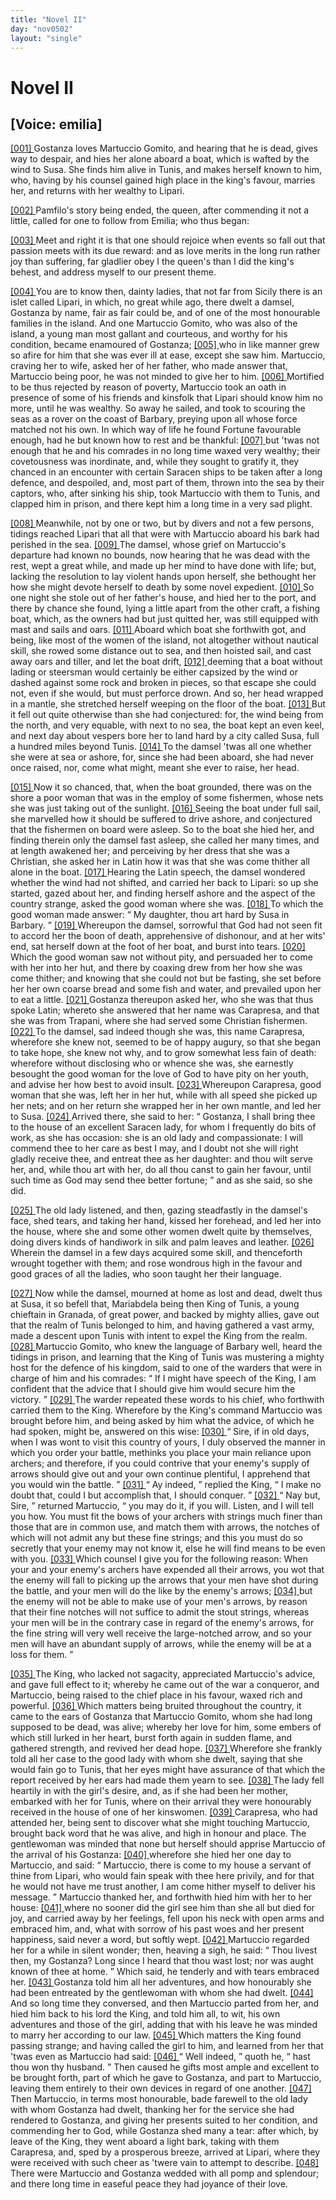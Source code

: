 ```yaml
---
title: "Novel II"
day: "nov0502"
layout: "single"
---
```

<div id="nov0502" type="novella" who="emilia">
 <h1>
  Novel II
 </h1>
 <p>
  <h2>
   [Voice: emilia]
  </h2>
 </p>
 <argument>
  <p>
   <a href="{{ site.baseurl }}itDecameron/nov0502#p05020001">
    [001]
   </a>
   Gostanza loves Martuccio Gomito, and hearing that he is
 dead, gives way to despair, and hies her alone aboard
 a boat, which is wafted by the wind to Susa. She
 finds him alive in Tunis, and makes herself known to
 him, who, having by his counsel gained high place in
 the king's favour, marries her, and returns with her
 wealthy to Lipari.
  </p>
 </argument>
 <div3 type="commentary" who="author">
  <p>
   <a href="{{ site.baseurl }}itDecameron/nov0502#p05020002">
    [002]
   </a>
   Pamfilo's
   story being ended, the
      queen, after commending it not a little, called for one to follow from Emilia; who thus
      began:
  </p>
 </div3>
 <div3 type="commentary" who="emilia">
  <p>
   <a href="{{ site.baseurl }}itDecameron/nov0502#p05020003">
    [003]
   </a>
   Meet and right it is that one should rejoice when events so fall
 out that passion meets with its due reward: and as love merits in
 the long run rather joy than suffering, far gladlier obey I the queen's
 than I did the king's behest, and address myself to our present theme.
  </p>
 </div3>
 <p>
  <a href="{{ site.baseurl }}itDecameron/nov0502#p05020004">
   [004]
  </a>
  You are to know then, dainty ladies, that not far from Sicily there is
 an islet called Lipari, in which, no great while ago, there dwelt a
 damsel, Gostanza by name, fair as fair could be, and of one of the
 most honourable families in the island. And one Martuccio Gomito,
 who was also of the island, a young man most gallant and courteous,
 and worthy for his condition, became enamoured of Gostanza;
  <a href="{{ site.baseurl }}itDecameron/nov0502#p05020005">
   [005]
  </a>
  who in like manner grew so afire for him that she was ever ill at ease,
 except she saw him. Martuccio, craving her to wife, asked her of
 her father, who made answer that, Martuccio being poor, he was not
 minded to give her to him.
  <a href="{{ site.baseurl }}itDecameron/nov0502#p05020006">
   [006]
  </a>
  Mortified to be thus rejected by reason
 of poverty, Martuccio took an oath in presence of some of his friends
 and kinsfolk that Lipari should know him no more, until he was
 wealthy. So away he sailed, and took to scouring the seas as a rover
 on the coast of Barbary, preying upon all whose force matched not
  his
 own. In which way of life he found Fortune favourable enough,
 had he but known how to rest and be thankful:
  <a href="{{ site.baseurl }}itDecameron/nov0502#p05020007">
   [007]
  </a>
  but 'twas not
 enough that he and his comrades in no long time waxed very
 wealthy; their covetousness was inordinate, and, while they sought
 to gratify it, they chanced in an encounter with certain Saracen ships
 to be taken after a long defence, and despoiled, and, most part of
 them, thrown into the sea by their captors, who, after sinking his
 ship, took Martuccio with them to Tunis, and clapped him in prison,
 and there kept him a long time in a very sad plight.
 </p>
 <p>
  <a href="{{ site.baseurl }}itDecameron/nov0502#p05020008">
   [008]
  </a>
  Meanwhile, not by one or two, but by divers and not a few
 persons, tidings reached Lipari that all that were with Martuccio
 aboard his bark had perished in the sea.
  <a href="{{ site.baseurl }}itDecameron/nov0502#p05020009">
   [009]
  </a>
  The damsel, whose grief on
 Martuccio's departure had known no bounds, now hearing that he was
 dead with the rest, wept a great while, and made up her mind to
 have done with life; but, lacking the resolution to lay violent hands
 upon herself, she bethought her how she might devote herself to
 death by some novel expedient.
  <a href="{{ site.baseurl }}itDecameron/nov0502#p05020010">
   [010]
  </a>
  So one night she stole out of her
 father's house, and hied her to the port, and there by chance she
 found, lying a little apart from the other craft, a fishing boat, which,
 as the owners had but just quitted her, was still equipped with mast
 and sails and oars.
  <a href="{{ site.baseurl }}itDecameron/nov0502#p05020011">
   [011]
  </a>
  Aboard which boat she forthwith got, and being,
 like most of the women of the island, not altogether without nautical
 skill, she rowed some distance out to sea, and then hoisted sail, and
 cast away oars and tiller, and let the boat drift,
  <a href="{{ site.baseurl }}itDecameron/nov0502#p05020012">
   [012]
  </a>
  deeming that a boat
 without lading or steersman would certainly be either capsized by
 the wind or dashed against some rock and broken in pieces, so that
 escape she could not, even if she would, but must perforce drown.
 And so, her head wrapped in a mantle, she stretched herself weeping
 on the floor of the boat.
  <a href="{{ site.baseurl }}itDecameron/nov0502#p05020013">
   [013]
  </a>
  But it fell out quite otherwise than she
 had conjectured: for, the wind being from the north, and very
 equable, with next to no sea, the boat kept an even keel, and next
 day about vespers bore her to land hard by a city called Susa, full a
 hundred miles beyond Tunis.
  <a href="{{ site.baseurl }}itDecameron/nov0502#p05020014">
   [014]
  </a>
  To the damsel 'twas all one whether
 she were at sea or ashore, for, since she had been aboard, she had
 never once raised, nor, come what might, meant she ever to raise,
 her head.
 </p>
 <p>
  <a href="{{ site.baseurl }}itDecameron/nov0502#p05020015">
   [015]
  </a>
  Now it so chanced, that, when the boat grounded, there was on
 the shore a poor woman that was in the employ of some fishermen,
  whose
 nets she was just taking out of the sunlight.
  <a href="{{ site.baseurl }}itDecameron/nov0502#p05020016">
   [016]
  </a>
  Seeing the
 boat under full sail, she marvelled how it should be suffered to drive
 ashore, and conjectured that the fishermen on board were asleep. So
 to the boat she hied her, and finding therein only the damsel fast
 asleep, she called her many times, and at length awakened her; and
 perceiving by her dress that she was a Christian, she asked her in
 Latin how it was that she was come thither all alone in the boat.
  <a href="{{ site.baseurl }}itDecameron/nov0502#p05020017">
   [017]
  </a>
  Hearing the Latin speech, the damsel wondered whether the wind
 had not shifted, and carried her back to Lipari: so up she started,
 gazed about her, and finding herself ashore and the aspect of the
 country strange, asked the good woman where she was.
  <a href="{{ site.baseurl }}itDecameron/nov0502#p05020018">
   [018]
  </a>
  To which
 the good woman made answer:
  <q direct="unspecified">
   My daughter, thou art hard by
 Susa in Barbary.
  </q>
  <a href="{{ site.baseurl }}itDecameron/nov0502#p05020019">
   [019]
  </a>
  Whereupon the damsel, sorrowful that God had
 not seen fit to accord her the boon of death, apprehensive of dishonour,
 and at her wits' end, sat herself down at the foot of her
 boat, and burst into tears.
  <a href="{{ site.baseurl }}itDecameron/nov0502#p05020020">
   [020]
  </a>
  Which the good woman saw not without
 pity, and persuaded her to come with her into her hut, and there by
 coaxing drew from her how she was come thither; and knowing
 that she could not but be fasting, she set before her her own coarse
 bread and some fish and water, and prevailed upon her to eat a little.
  <a href="{{ site.baseurl }}itDecameron/nov0502#p05020021">
   [021]
  </a>
  Gostanza thereupon asked her, who she was that thus spoke Latin;
 whereto she answered that her name was Carapresa, and that she
 was from Trapani, where she had served some Christian fishermen.
  <a href="{{ site.baseurl }}itDecameron/nov0502#p05020022">
   [022]
  </a>
  To the damsel, sad indeed though she was, this name Carapresa,
 wherefore she knew not, seemed to be of happy augury, so that she
 began to take hope, she knew not why, and to grow somewhat less
 fain of death: wherefore without disclosing who or whence she was,
 she earnestly besought the good woman for the love of God to have
 pity on her youth, and advise her how best to avoid insult.
  <a href="{{ site.baseurl }}itDecameron/nov0502#p05020023">
   [023]
  </a>
  Whereupon
 Carapresa, good woman that she was, left her in her hut, while
 with all speed she picked up her nets; and on her return she wrapped
 her in her own mantle, and led her to Susa.
  <a href="{{ site.baseurl }}itDecameron/nov0502#p05020024">
   [024]
  </a>
  Arrived there, she said
 to her:
  <q direct="unspecified">
   Gostanza, I shall bring thee to the house of an excellent
 Saracen lady, for whom I frequently do bits of work, as she has
 occasion: she is an old lady and compassionate: I will commend
 thee to her care as best I may, and I doubt not she will right gladly
 receive thee, and entreat thee as her daughter: and thou wilt serve
 her, and, while thou art with her, do all thou canst to gain her favour,
   until
 such time as God may send thee better fortune;
  </q>
  and as she
 said, so she did.
 </p>
 <p>
  <a href="{{ site.baseurl }}itDecameron/nov0502#p05020025">
   [025]
  </a>
  The old lady listened, and then, gazing steadfastly in the damsel's
 face, shed tears, and taking her hand, kissed her forehead, and led her
 into the house, where she and some other women dwelt quite by
 themselves, doing divers kinds of handiwork in silk and palm leaves
 and leather.
  <a href="{{ site.baseurl }}itDecameron/nov0502#p05020026">
   [026]
  </a>
  Wherein the damsel in a few days acquired some skill,
 and thenceforth wrought together with them; and rose wondrous
 high in the favour and good graces of all the ladies, who soon taught
 her their language.
 </p>
 <p>
  <a href="{{ site.baseurl }}itDecameron/nov0502#p05020027">
   [027]
  </a>
  Now while the damsel, mourned at home as lost and dead, dwelt
 thus at Susa, it so befell that, Mariabdela being then King of Tunis,
 a young chieftain in Granada, of great power, and backed by mighty
 allies, gave out that the realm of Tunis belonged to him, and having
 gathered a vast army, made a descent upon Tunis with intent to
      expel the King from the realm.
  <a href="{{ site.baseurl }}itDecameron/nov0502#p05020028">
   [028]
  </a>
  Martuccio Gomito, who knew the
 language of Barbary well, heard the tidings in prison, and learning
 that the King of Tunis was mustering a mighty host for the defence
 of his kingdom, said to one of the warders that were in charge of
 him and his comrades:
  <q direct="unspecified">
   If I might have speech of the King, I am
 confident that the advice that I should give him would secure him
 the victory.
  </q>
  <a href="{{ site.baseurl }}itDecameron/nov0502#p05020029">
   [029]
  </a>
  The warder repeated these words to his chief, who
 forthwith carried them to the King. Wherefore by the King's command
 Martuccio was brought before him, and being asked by him
 what the advice, of which he had spoken, might be, answered on
 this wise:
  <a href="{{ site.baseurl }}itDecameron/nov0502#p05020030">
   [030]
  </a>
  <q direct="unspecified">
   Sire, if in old days, when I was wont to visit this
 country of yours, I duly observed the manner in which you order
 your battle, methinks you place your main reliance upon archers;
 and therefore, if you could contrive that your enemy's supply of
 arrows should give out and your own continue plentiful, I apprehend
 that you would win the battle.
  </q>
  <a href="{{ site.baseurl }}itDecameron/nov0502#p05020031">
   [031]
  </a>
  <q direct="unspecified">
   Ay indeed,
  </q>
  replied the King,
  <q direct="unspecified">
   I
 make no doubt that, could I but accomplish that, I should conquer.
  </q>
  <a href="{{ site.baseurl }}itDecameron/nov0502#p05020032">
   [032]
  </a>
  <q direct="unspecified">
   Nay but, Sire,
  </q>
  returned Martuccio,
  <q direct="unspecified">
   you may do it, if you will.
 Listen, and I will tell you how. You must fit the bows of your
 archers with strings much finer than those that are in common use,
 and match them with arrows, the notches of which will not admit
 any but these fine strings; and this you must do so secretly that
 your enemy may not know it, else he will find means to be even
   with
 you.
   <a href="{{ site.baseurl }}itDecameron/nov0502#p05020033">
    [033]
   </a>
   Which counsel I give you for the following reason:
 When your and your enemy's archers have expended all their arrows,
 you wot that the enemy will fall to picking up the arrows that your
 men have shot during the battle, and your men will do the like by
 the enemy's arrows;
   <a href="{{ site.baseurl }}itDecameron/nov0502#p05020034">
    [034]
   </a>
   but the enemy will not be able to make use of
 your men's arrows, by reason that their fine notches will not suffice
 to admit the stout strings, whereas your men will be in the contrary
 case in regard of the enemy's arrows, for the fine string will very
 well receive the large-notched arrow, and so your men will have
 an abundant supply of arrows, while the enemy will be at a loss for
 them.
  </q>
 </p>
 <p>
  <a href="{{ site.baseurl }}itDecameron/nov0502#p05020035">
   [035]
  </a>
  The King, who lacked not sagacity, appreciated Martuccio's
 advice, and gave full effect to it; whereby he came out of the war
 a conqueror, and Martuccio, being raised to the chief place in his
 favour, waxed rich and powerful.
  <a href="{{ site.baseurl }}itDecameron/nov0502#p05020036">
   [036]
  </a>
  Which matters being bruited
 throughout the country, it came to the ears of Gostanza that Martuccio
 Gomito, whom she had long supposed to be dead, was alive;
 whereby her love for him, some embers of which still lurked in her
 heart, burst forth again in sudden flame, and gathered strength, and
 revived her dead hope.
  <a href="{{ site.baseurl }}itDecameron/nov0502#p05020037">
   [037]
  </a>
  Wherefore she frankly told all her case to
 the good lady with whom she dwelt, saying that she would fain go
 to Tunis, that her eyes might have assurance of that which the
 report received by her ears had made them yearn to see.
  <a href="{{ site.baseurl }}itDecameron/nov0502#p05020038">
   [038]
  </a>
  The lady
 fell heartily in with the girl's desire, and, as if she had been her
 mother, embarked with her for Tunis, where on their arrival they
 were honourably received in the house of one of her kinswomen.
  <a href="{{ site.baseurl }}itDecameron/nov0502#p05020039">
   [039]
  </a>
  Carapresa, who had attended her, being sent to discover what she
 might touching Martuccio, brought back word that he was alive, and
 high in honour and place. The gentlewoman was minded that none
 but herself should apprise Martuccio of the arrival of his Gostanza:
  <a href="{{ site.baseurl }}itDecameron/nov0502#p05020040">
   [040]
  </a>
  wherefore she hied her one day to Martuccio, and said:
  <q direct="unspecified">
   Martuccio,
 there is come to my house a servant of thine from Lipari,
 who would fain speak with thee here privily, and for that he would
 not have me trust another, I am come hither myself to deliver his
 message.
  </q>
  Martuccio thanked her, and forthwith hied him with her
 to her house:
  <a href="{{ site.baseurl }}itDecameron/nov0502#p05020041">
   [041]
  </a>
  where no sooner did the girl see him than she all
 but died for joy, and carried away by her feelings, fell upon his neck
 with open arms and embraced him, and, what with sorrow of his
  past
 woes and her present happiness, said never a word, but softly
 wept.
  <a href="{{ site.baseurl }}itDecameron/nov0502#p05020042">
   [042]
  </a>
  Martuccio regarded her for a while in silent wonder; then,
 heaving a sigh, he said:
  <q direct="unspecified">
   Thou livest then, my Gostanza? Long
 since I heard that thou wast lost; nor was aught known of thee
 at home.
  </q>
  Which said, he tenderly and with tears embraced her.
  <a href="{{ site.baseurl }}itDecameron/nov0502#p05020043">
   [043]
  </a>
  Gostanza told him all her adventures, and how honourably she had
 been entreated by the gentlewoman with whom she had dwelt.
  <a href="{{ site.baseurl }}itDecameron/nov0502#p05020044">
   [044]
  </a>
  And so long time they conversed, and then Martuccio parted
 from her, and hied him back to his lord the King, and told him
 all, to wit, his own adventures and those of the girl, adding that
 with his leave he was minded to marry her according to our law.
  <a href="{{ site.baseurl }}itDecameron/nov0502#p05020045">
   [045]
  </a>
  Which matters the King found passing strange; and having called
 the girl to him, and learned from her that 'twas even as Martuccio
 had said:
  <a href="{{ site.baseurl }}itDecameron/nov0502#p05020046">
   [046]
  </a>
  <q direct="unspecified">
   Well indeed,
  </q>
  quoth he,
  <q direct="unspecified">
   hast thou won thy husband.
  </q>
  Then caused he gifts most ample and excellent to be brought forth,
 part of which he gave to Gostanza, and part to Martuccio, leaving
 them entirely to their own devices in regard of one another.
  <a href="{{ site.baseurl }}itDecameron/nov0502#p05020047">
   [047]
  </a>
  Then
 Martuccio, in terms most honourable, bade farewell to the old lady
 with whom Gostanza had dwelt, thanking her for the service she
 had rendered to Gostanza, and giving her presents suited to her condition,
 and commending her to God, while Gostanza shed many a
 tear: after which, by leave of the King, they went aboard a light
 bark, taking with them Carapresa, and, sped by a prosperous breeze,
 arrived at Lipari, where they were received with such cheer as 'twere
 vain to attempt to describe.
  <a href="{{ site.baseurl }}itDecameron/nov0502#p05020048">
   [048]
  </a>
  There were Martuccio and Gostanza
 wedded with all pomp and splendour; and there long time in
 easeful peace they had joyance of their love.
 </p>
</div>